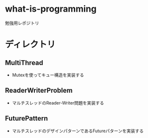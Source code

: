 # what-is-programming
勉強用レポジトリ

# ディレクトリ
## MultiThread
- Mutexを使ってキュー構造を実装する

## ReaderWriterProblem
- マルチスレッドのReader-Writer問題を実装する

## FuturePattern
- マルチスレッドのデザインパターンであるFutureパターンを実装する
